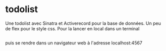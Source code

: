 # todolist
Une todolist avec Sinatra et Activerecord pour la base de données. Un peu de flex pour le style css.
Pour la lancer en local dans un terminal
```rakup -p 4567
```
puis se rendre dans un navigateur web à l'adresse localhost:4567